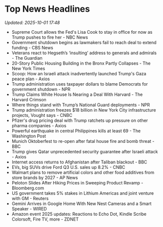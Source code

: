 # Top News Headlines

_Updated: 2025-10-01 17:48_

- Supreme Court allows the Fed's Lisa Cook to stay in office for now as Trump pushes to fire her - NBC News
- Government shutdown begins as lawmakers fail to reach deal to extend funding - CBS News
- Veterans react to Hegseth’s ‘insulting’ address to generals and admirals - The Guardian
- 20-Story Public Housing Building in the Bronx Partly Collapses - The New York Times
- Scoop: How an Israeli attack inadvertently launched Trump's Gaza peace plan - Axios
- Trump administration uses taxpayer dollars to blame Democrats for government shutdown - NPR
- Trump Claims White House Is Nearing a Deal With Harvard - The Harvard Crimson
- Where things stand with Trump’s National Guard deployments - NPR
- Trump administration freezes $18 billion in New York City infrastructure projects, Vought says - CNBC
- Pfizer's drug pricing deal with Trump ratchets up pressure on other pharma companies - Axios
- Powerful earthquake in central Philippines kills at least 69 - The Washington Post
- Munich Oktoberfest to re-open after fatal house fire and bomb threat - BBC
- Trump gives Qatar unprecedented security guarantee after Israeli attack - Axios
- Internet access returns to Afghanistan after Taliban blackout - BBC
- EVs, big SUVs drive Ford Q3 U.S. sales up 8.2% - CNBC
- Walmart plans to remove artificial colors and other food additives from store brands by 2027 - AP News
- Peloton Slides After Hiking Prices in Sweeping Product Revamp - Bloomberg.com
- US government takes 5% stakes in Lithium Americas and joint venture with GM - Reuters
- Gemini Arrives in Google Home With New Nest Cameras and a Smart Speaker - WIRED
- Amazon event 2025 updates: Reactions to Echo Dot, Kindle Scribe Colorsoft, Fire TV, more - ZDNET